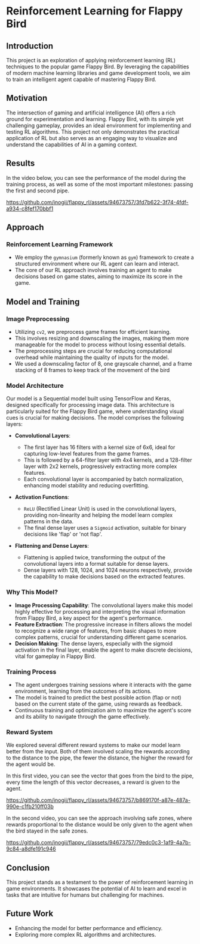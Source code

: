 # Reinforcement Learning for Flappy Bird

## Introduction
This project is an exploration of applying reinforcement learning (RL) techniques to the popular game Flappy Bird. By leveraging the capabilities of modern machine learning libraries and game development tools, we aim to train an intelligent agent capable of mastering Flappy Bird.

## Motivation
The intersection of gaming and artificial intelligence (AI) offers a rich ground for experimentation and learning. Flappy Bird, with its simple yet challenging gameplay, provides an ideal environment for implementing and testing RL algorithms. This project not only demonstrates the practical application of RL but also serves as an engaging way to visualize and understand the capabilities of AI in a gaming context.

## Results

In the video below, you can see the performance of the model during the training process, as well as some of the most important milestones: passing the first and second pipe.

https://github.com/inogii/flappy_rl/assets/94673757/3fd7b622-3f74-4fdf-a934-c8fef170bbf1

## Approach
### Reinforcement Learning Framework
- We employ the `gymnasium` (formerly known as `gym`) framework to create a structured environment where our RL agent can learn and interact.
- The core of our RL approach involves training an agent to make decisions based on game states, aiming to maximize its score in the game.

## Model and Training

### Image Preprocessing
- Utilizing `cv2`, we preprocess game frames for efficient learning.
- This involves resizing and downscaling the images, making them more manageable for the model to process without losing essential details.
- The preprocessing steps are crucial for reducing computational overhead while maintaining the quality of inputs for the model.
- We used a downscaling factor of 8, one grayscale channel, and a frame stacking of 8 frames to keep track of the movement of the bird

### Model Architecture
Our model is a Sequential model built using TensorFlow and Keras, designed specifically for processing image data. This architecture is particularly suited for the Flappy Bird game, where understanding visual cues is crucial for making decisions. The model comprises the following layers:

- **Convolutional Layers**: 
  - The first layer has 16 filters with a kernel size of 6x6, ideal for capturing low-level features from the game frames.
  - This is followed by a 64-filter layer with 4x4 kernels, and a 128-filter layer with 2x2 kernels, progressively extracting more complex features.
  - Each convolutional layer is accompanied by batch normalization, enhancing model stability and reducing overfitting.

- **Activation Functions**: 
  - `ReLU` (Rectified Linear Unit) is used in the convolutional layers, providing non-linearity and helping the model learn complex patterns in the data.
  - The final dense layer uses a `Sigmoid` activation, suitable for binary decisions like 'flap' or 'not flap'.

- **Flattening and Dense Layers**: 
  - Flattening is applied twice, transforming the output of the convolutional layers into a format suitable for dense layers.
  - Dense layers with 128, 1024, and 1024 neurons respectively, provide the capability to make decisions based on the extracted features.

### Why This Model?
- **Image Processing Capability**: The convolutional layers make this model highly effective for processing and interpreting the visual information from Flappy Bird, a key aspect for the agent's performance.
- **Feature Extraction**: The progressive increase in filters allows the model to recognize a wide range of features, from basic shapes to more complex patterns, crucial for understanding different game scenarios.
- **Decision Making**: The dense layers, especially with the sigmoid activation in the final layer, enable the agent to make discrete decisions, vital for gameplay in Flappy Bird.

### Training Process
- The agent undergoes training sessions where it interacts with the game environment, learning from the outcomes of its actions.
- The model is trained to predict the best possible action (flap or not) based on the current state of the game, using rewards as feedback.
- Continuous training and optimization aim to maximize the agent's score and its ability to navigate through the game effectively.

### Reward System

We explored several different reward systems to make our model learn better from the input. Both of them involved scaling the rewards according to the distance to the pipe, the fewer the distance, the higher the reward for the agent would be. 

In this first video, you can see the vector that goes from the bird to the pipe, every time the length of this vector decreases, a reward is given to the agent.



https://github.com/inogii/flappy_rl/assets/94673757/b869170f-a87e-487a-990e-c1fb210ff03b


In the second video, you can see the approach involving safe zones, where rewards proportional to the distance would be only given to the agent when the bird stayed in the safe zones.



https://github.com/inogii/flappy_rl/assets/94673757/79edc0c3-1af9-4a7b-9c84-a8dfe191c946



## Conclusion
This project stands as a testament to the power of reinforcement learning in game environments. It showcases the potential of AI to learn and excel in tasks that are intuitive for humans but challenging for machines.

## Future Work
- Enhancing the model for better performance and efficiency.
- Exploring more complex RL algorithms and architectures.
